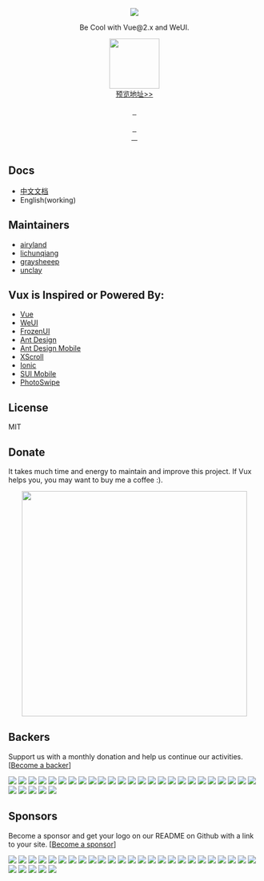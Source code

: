 <p align="center">
  <a href="http://vux.li">
    <img src="https://raw.githubusercontent.com/airyland/vux/master/logo.png">
  </a>
</p>
<p align="center">Be Cool with Vue@2.x and WeUI.</p>

<p align="center">
   <a href="https://vux.li/demos/v2?x-page=v2-doc-home">
    <img src="https://static.vux.li/demo_v2_doc_home.png" width="100" alt="">
  </a>
  <br>
  <a href="https://vux.li/demos/v2?x-page=v2-doc-home">
    预览地址>>
  </a>
  <br>
  <br>
  <a href="https://github.com/airyland/vux">
    <img src="https://img.shields.io/github/stars/airyland/vux.svg?style=social&label=Star" alt="">
  </a>
  <a href="https://github.com/airyland/vux">
    <img src="https://img.shields.io/github/forks/airyland/vux.svg?style=social&label=Fork" alt="">
  </a>
  <a href="https://github.com/airyland/vux">
    <img src="https://img.shields.io/github/watchers/airyland/vux.svg?style=social&label=Watch" alt="">
  </a>
  <br>
  <br>
  <a href="https://github.com/airyland/vux/issues">
    <img src="https://img.shields.io/github/issues/airyland/vux.svg?style=flat-square" alt="">
  </a>
  <a href="https://github.com/airyland/vux/issues">
    <img src="http://isitmaintained.com/badge/resolution/airyland/vux.svg?style=flat-square" alt="">
  </a>
  <a href="https://github.com/airyland/vux/graphs/contributors">
    <img src="https://img.shields.io/github/contributors/airyland/vux.svg?style=flat-square" alt="">
  </a>
  <br>
  <a href="https://www.npmjs.com/package/vux">
    <img src="https://img.shields.io/npm/l/vux.svg?style=flat-square" alt="">
  </a>
  <a href="https://www.npmjs.com/package/vux">
    <img src="https://img.shields.io/npm/v/vux.svg?style=flat-square" alt="">
  </a>
  <a href="https://www.npmjs.com/package/vux">
    <img src="https://img.shields.io/npm/dm/vux.svg?style=flat-square" alt="">
  </a>
  <a href="https://www.npmjs.com/package/vux">
    <img src="https://img.shields.io/npm/dt/vux.svg?style=flat-square" alt="">
  </a>
  <br>
  <br>
</p>

## Docs

+ [中文文档](https://vux.li/)
+ English(working)

## Maintainers
+ [airyland](https://github.com/airyland)
+ [lichunqiang](https://github.com/lichunqiang)
+ [graysheeep](https://github.com/graysheeep)
+ [unclay](https://github.com/unclay)

## Vux is Inspired or Powered By:
+ [Vue](https://github.com/vuejs/vue)
+ [WeUI](https://github.com/weui/weui)
+ [FrozenUI](https://github.com/frozenui/frozenui)
+ [Ant Design](https://github.com/ant-design/ant-design)
+ [Ant Design Mobile](http://github.com/ant-design/ant-design-mobile)
+ [XScroll](https://github.com/huxiaoqi567/xscroll)
+ [Ionic](https://github.com/driftyco/ionic)
+ [SUI Mobile](https://github.com/sdc-alibaba/SUI-Mobile)
+ [PhotoSwipe](https://github.com/dimsemenov/PhotoSwipe)

## License

MIT

## Donate

It takes much time and energy to maintain and improve this project. If Vux helps you, you may want to buy me a coffee :).

<p align="center">
  <img src="https://o3e85j0cv.qnssl.com/vux_pay.png" width="450">
</p>

## Backers

Support us with a monthly donation and help us continue our activities. [[Become a backer](https://opencollective.com/vux#backer)]

<a href="https://opencollective.com/vux/backer/0/website" target="_blank"><img src="https://opencollective.com/vux/backer/0/avatar.svg"></a>
<a href="https://opencollective.com/vux/backer/1/website" target="_blank"><img src="https://opencollective.com/vux/backer/1/avatar.svg"></a>
<a href="https://opencollective.com/vux/backer/2/website" target="_blank"><img src="https://opencollective.com/vux/backer/2/avatar.svg"></a>
<a href="https://opencollective.com/vux/backer/3/website" target="_blank"><img src="https://opencollective.com/vux/backer/3/avatar.svg"></a>
<a href="https://opencollective.com/vux/backer/4/website" target="_blank"><img src="https://opencollective.com/vux/backer/4/avatar.svg"></a>
<a href="https://opencollective.com/vux/backer/5/website" target="_blank"><img src="https://opencollective.com/vux/backer/5/avatar.svg"></a>
<a href="https://opencollective.com/vux/backer/6/website" target="_blank"><img src="https://opencollective.com/vux/backer/6/avatar.svg"></a>
<a href="https://opencollective.com/vux/backer/7/website" target="_blank"><img src="https://opencollective.com/vux/backer/7/avatar.svg"></a>
<a href="https://opencollective.com/vux/backer/8/website" target="_blank"><img src="https://opencollective.com/vux/backer/8/avatar.svg"></a>
<a href="https://opencollective.com/vux/backer/9/website" target="_blank"><img src="https://opencollective.com/vux/backer/9/avatar.svg"></a>
<a href="https://opencollective.com/vux/backer/10/website" target="_blank"><img src="https://opencollective.com/vux/backer/10/avatar.svg"></a>
<a href="https://opencollective.com/vux/backer/11/website" target="_blank"><img src="https://opencollective.com/vux/backer/11/avatar.svg"></a>
<a href="https://opencollective.com/vux/backer/12/website" target="_blank"><img src="https://opencollective.com/vux/backer/12/avatar.svg"></a>
<a href="https://opencollective.com/vux/backer/13/website" target="_blank"><img src="https://opencollective.com/vux/backer/13/avatar.svg"></a>
<a href="https://opencollective.com/vux/backer/14/website" target="_blank"><img src="https://opencollective.com/vux/backer/14/avatar.svg"></a>
<a href="https://opencollective.com/vux/backer/15/website" target="_blank"><img src="https://opencollective.com/vux/backer/15/avatar.svg"></a>
<a href="https://opencollective.com/vux/backer/16/website" target="_blank"><img src="https://opencollective.com/vux/backer/16/avatar.svg"></a>
<a href="https://opencollective.com/vux/backer/17/website" target="_blank"><img src="https://opencollective.com/vux/backer/17/avatar.svg"></a>
<a href="https://opencollective.com/vux/backer/18/website" target="_blank"><img src="https://opencollective.com/vux/backer/18/avatar.svg"></a>
<a href="https://opencollective.com/vux/backer/19/website" target="_blank"><img src="https://opencollective.com/vux/backer/19/avatar.svg"></a>
<a href="https://opencollective.com/vux/backer/20/website" target="_blank"><img src="https://opencollective.com/vux/backer/20/avatar.svg"></a>
<a href="https://opencollective.com/vux/backer/21/website" target="_blank"><img src="https://opencollective.com/vux/backer/21/avatar.svg"></a>
<a href="https://opencollective.com/vux/backer/22/website" target="_blank"><img src="https://opencollective.com/vux/backer/22/avatar.svg"></a>
<a href="https://opencollective.com/vux/backer/23/website" target="_blank"><img src="https://opencollective.com/vux/backer/23/avatar.svg"></a>
<a href="https://opencollective.com/vux/backer/24/website" target="_blank"><img src="https://opencollective.com/vux/backer/24/avatar.svg"></a>
<a href="https://opencollective.com/vux/backer/25/website" target="_blank"><img src="https://opencollective.com/vux/backer/25/avatar.svg"></a>
<a href="https://opencollective.com/vux/backer/26/website" target="_blank"><img src="https://opencollective.com/vux/backer/26/avatar.svg"></a>
<a href="https://opencollective.com/vux/backer/27/website" target="_blank"><img src="https://opencollective.com/vux/backer/27/avatar.svg"></a>
<a href="https://opencollective.com/vux/backer/28/website" target="_blank"><img src="https://opencollective.com/vux/backer/28/avatar.svg"></a>
<a href="https://opencollective.com/vux/backer/29/website" target="_blank"><img src="https://opencollective.com/vux/backer/29/avatar.svg"></a>

## Sponsors

Become a sponsor and get your logo on our README on Github with a link to your site. [[Become a sponsor](https://opencollective.com/vux#sponsor)]

<a href="https://opencollective.com/vux/sponsor/0/website" target="_blank"><img src="https://opencollective.com/vux/sponsor/0/avatar.svg"></a>
<a href="https://opencollective.com/vux/sponsor/1/website" target="_blank"><img src="https://opencollective.com/vux/sponsor/1/avatar.svg"></a>
<a href="https://opencollective.com/vux/sponsor/2/website" target="_blank"><img src="https://opencollective.com/vux/sponsor/2/avatar.svg"></a>
<a href="https://opencollective.com/vux/sponsor/3/website" target="_blank"><img src="https://opencollective.com/vux/sponsor/3/avatar.svg"></a>
<a href="https://opencollective.com/vux/sponsor/4/website" target="_blank"><img src="https://opencollective.com/vux/sponsor/4/avatar.svg"></a>
<a href="https://opencollective.com/vux/sponsor/5/website" target="_blank"><img src="https://opencollective.com/vux/sponsor/5/avatar.svg"></a>
<a href="https://opencollective.com/vux/sponsor/6/website" target="_blank"><img src="https://opencollective.com/vux/sponsor/6/avatar.svg"></a>
<a href="https://opencollective.com/vux/sponsor/7/website" target="_blank"><img src="https://opencollective.com/vux/sponsor/7/avatar.svg"></a>
<a href="https://opencollective.com/vux/sponsor/8/website" target="_blank"><img src="https://opencollective.com/vux/sponsor/8/avatar.svg"></a>
<a href="https://opencollective.com/vux/sponsor/9/website" target="_blank"><img src="https://opencollective.com/vux/sponsor/9/avatar.svg"></a>
<a href="https://opencollective.com/vux/sponsor/10/website" target="_blank"><img src="https://opencollective.com/vux/sponsor/10/avatar.svg"></a>
<a href="https://opencollective.com/vux/sponsor/11/website" target="_blank"><img src="https://opencollective.com/vux/sponsor/11/avatar.svg"></a>
<a href="https://opencollective.com/vux/sponsor/12/website" target="_blank"><img src="https://opencollective.com/vux/sponsor/12/avatar.svg"></a>
<a href="https://opencollective.com/vux/sponsor/13/website" target="_blank"><img src="https://opencollective.com/vux/sponsor/13/avatar.svg"></a>
<a href="https://opencollective.com/vux/sponsor/14/website" target="_blank"><img src="https://opencollective.com/vux/sponsor/14/avatar.svg"></a>
<a href="https://opencollective.com/vux/sponsor/15/website" target="_blank"><img src="https://opencollective.com/vux/sponsor/15/avatar.svg"></a>
<a href="https://opencollective.com/vux/sponsor/16/website" target="_blank"><img src="https://opencollective.com/vux/sponsor/16/avatar.svg"></a>
<a href="https://opencollective.com/vux/sponsor/17/website" target="_blank"><img src="https://opencollective.com/vux/sponsor/17/avatar.svg"></a>
<a href="https://opencollective.com/vux/sponsor/18/website" target="_blank"><img src="https://opencollective.com/vux/sponsor/18/avatar.svg"></a>
<a href="https://opencollective.com/vux/sponsor/19/website" target="_blank"><img src="https://opencollective.com/vux/sponsor/19/avatar.svg"></a>
<a href="https://opencollective.com/vux/sponsor/20/website" target="_blank"><img src="https://opencollective.com/vux/sponsor/20/avatar.svg"></a>
<a href="https://opencollective.com/vux/sponsor/21/website" target="_blank"><img src="https://opencollective.com/vux/sponsor/21/avatar.svg"></a>
<a href="https://opencollective.com/vux/sponsor/22/website" target="_blank"><img src="https://opencollective.com/vux/sponsor/22/avatar.svg"></a>
<a href="https://opencollective.com/vux/sponsor/23/website" target="_blank"><img src="https://opencollective.com/vux/sponsor/23/avatar.svg"></a>
<a href="https://opencollective.com/vux/sponsor/24/website" target="_blank"><img src="https://opencollective.com/vux/sponsor/24/avatar.svg"></a>
<a href="https://opencollective.com/vux/sponsor/25/website" target="_blank"><img src="https://opencollective.com/vux/sponsor/25/avatar.svg"></a>
<a href="https://opencollective.com/vux/sponsor/26/website" target="_blank"><img src="https://opencollective.com/vux/sponsor/26/avatar.svg"></a>
<a href="https://opencollective.com/vux/sponsor/27/website" target="_blank"><img src="https://opencollective.com/vux/sponsor/27/avatar.svg"></a>
<a href="https://opencollective.com/vux/sponsor/28/website" target="_blank"><img src="https://opencollective.com/vux/sponsor/28/avatar.svg"></a>
<a href="https://opencollective.com/vux/sponsor/29/website" target="_blank"><img src="https://opencollective.com/vux/sponsor/29/avatar.svg"></a>
